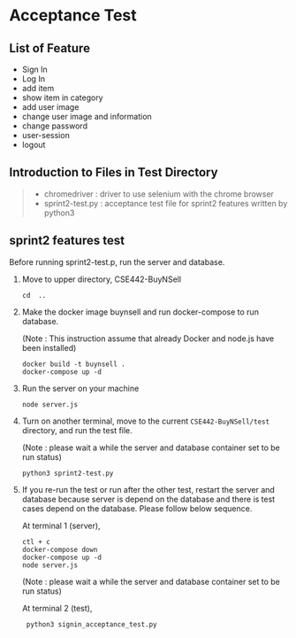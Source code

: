 # Acceptance Test

## List of Feature
- Sign In
- Log In
- add item
- show item in category
- add user image
- change user image and information
- change password
- user-session
- logout

## Introduction to Files in Test Directory
> - chromedriver : driver to use selenium with the chrome browser
> - sprint2-test.py : acceptance test file for sprint2 features written by python3

## sprint2 features test

Before running sprint2-test.p, run the server and database.

1. Move to upper directory, CSE442-BuyNSell
   ```
   cd  ..
   ```
2. Make the docker image buynsell and run docker-compose to run database.
     
   (Note : This instruction assume that already Docker and node.js have been installed)
   ```
   docker build -t buynsell .
   docker-compose up -d
   ```
3. Run the server on your machine
   ```
   node server.js
   ```

4. Turn on another terminal, move to the current `CSE442-BuyNSell/test` directory, and run the test file.

    (Note : please wait a while the server and database container set to be run status)

    ```
    python3 sprint2-test.py
    ```
5. If you re-run the test or run after the other test, restart the server and database because server is depend on the database and there is test cases depend on the database. Please follow below sequence.
   
   At terminal 1 (server), 
   ```
   ctl + c 
   docker-compose down
   docker-compose up -d
   node server.js
   ```

    (Note : please wait a while the server and database container set to be run status)

   At terminal 2 (test),
   ```
    python3 signin_acceptance_test.py
    ```
